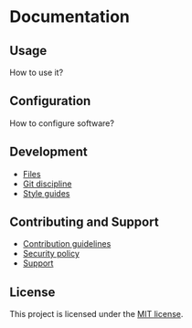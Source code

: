 Documentation
=============


Usage
-----

How to use it?


Configuration
-------------

How to configure software?


Development
-----------

- [Files](files.md)
- [Git discipline](git.md)
- [Style guides](styleguides.md)


Contributing and Support
------------------------

- [Contribution guidelines](CONTRIBUTING.md)
- [Security policy](SECURITY.md)
- [Support](SUPPORT.md)


License
-------

This project is licensed under the [MIT license](../LICENSE).
